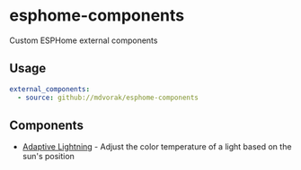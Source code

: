 # esphome-components

Custom ESPHome external components

## Usage

```yaml
external_components:
  - source: github://mdvorak/esphome-components
```

## Components

- [Adaptive Lightning](components/adaptive_lightning/#readme) - Adjust the color temperature of a light based on the
  sun's position
